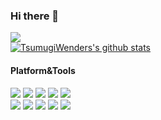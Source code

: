 
### Hi there 👋
![](http://antzuhl.cn:4000/get/@TsumugiWenders.readme)<br/>
[![TsumugiWenders's github stats](https://github-readme-stats.vercel.app/api?username=TsumugiWenders&show_icons=true&count_private=true&hide=prs&theme=default_repocard)](https://github.com/anuraghazra/github-readme-stats)
#### Platform&Tools
[![](https://img.shields.io/badge/OS-centos%20Linux-blue?style=flat-square&logo=centos&logoColor=ffffff)](https://www.centos.org/)
[![](https://img.shields.io/badge/OS-Arch%20Linux-33aadd?style=flat-square&logo=arch-linux&logoColor=ffffff)](https://www.archlinux.org/)
[![](https://img.shields.io/badge/Windows-10-2376bc?style=flat-square&logo=windows&logoColor=ffffff)](https://www.microsoft.com/windows/get-windows-10)
[![](https://img.shields.io/badge/IDE-Visual%20Stdio-blueviolet?style=flat-square&logo=visual-studio&logoColor=ffffff)](https://visualstudio.microsoft.com/)
[![](https://img.shields.io/badge/IDE-Visual%20Studio%20Code-blue?style=flat-square&logo=visual-studio-code&logoColor=ffffff)](https://code.visualstudio.com/)
<br/>
[![](https://img.shields.io/badge/-C-A8B9CC?style=flat-square&logo=C&logoColor=ffffff)]()
[![](https://img.shields.io/badge/-Java-007396?style=flat-square&logo=java&logoColor=ffffff)](https://www.java.com)
[![](https://img.shields.io/badge/-Python-3776AB?style=flat-square&logo=Python&logoColor=ffffff)](https://www.python.org)
[![](https://img.shields.io/badge/-Markdown-000000?style=flat-square&logo=Markdown&logoColor=ffffff)]()
[![](https://img.shields.io/badge/-LaTex-3776AB?style=flat-square&logo=LaTex&logoColor=ffffff)](https://www.latex-project.org/)

<!--
[![Top Langs](https://github-readme-stats.vercel.app/api/top-langs/?username=TsumugiWenders&layout=compact)](https://github.com/anuraghazra/github-readme-stats)

Here are some ideas to get you started:

- 🔭 I’m currently working on ...
- 🌱 I’m currently learning ...
- 👯 I’m looking to collaborate on ...
- 🤔 I’m looking for help with ...
- 💬 Ask me about ...
- 📫 How to reach me: ...
- 😄 Pronouns: ...
- ⚡ Fun fact: ...
-->
